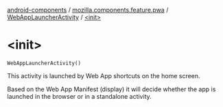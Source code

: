 [android-components](../../index.md) / [mozilla.components.feature.pwa](../index.md) / [WebAppLauncherActivity](index.md) / [&lt;init&gt;](./-init-.md)

# &lt;init&gt;

`WebAppLauncherActivity()`

This activity is launched by Web App shortcuts on the home screen.

Based on the Web App Manifest (display) it will decide whether the app is launched in the browser or in a
standalone activity.

